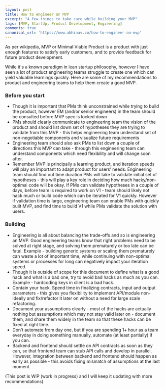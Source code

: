 ```yaml
---
layout: post
title: How to engineer an MVP
excerpt: "A few things to take care while building your MVP"
tags: [MVP, StartUp, Product Development, Engieering]
comments: true
canonical_url: 'https://www.abhinav.co/how-to-engineer-an-mvp'
---
```

As per wikipedia, MVP or Minimal Viable Product is a product with just enough features to satisfy early customers, and to provide feedback for future product development. 

While it's a known paradigm in lean startup philosophy, however I have seen a lot of product engineering teams struggle to create one which can yield valuable learnings quickly. Here are some of my recommendations to product and engineering teams to help them create a good MVP.

### Before you start
* Though it is important that PMs think unconstrained while trying to build the product, however EM (and/or senior engineers) in the team should be consulted before MVP spec is locked down
* PMs should clearly communicate to engineering team the vision of the product and should list down set of hypotheses they are trying to validate from this MVP - this helps engineering team understand set of non-negotiable components and visualize future requirements
* Engineering team should also ask PMs to list down a couple of directions this MVP can take - through this engineering team can understand components which need flexibility and will change soon after.
* Remember MVP is principally a learning product, and iteration speeds will play an important to adapt product for users’ needs. Engineering team should find out time duration PMs will take to validate initial set of hypotheses - this will play a key role in deciding how much hacky/non-optimal code will be okay. If PMs can validate hypotheses in a couple of days, before team is required to work on V1 - team should likely not hack much or build code which can be iterated for V1 quickly. However if validation time is large, engineering team can enable PMs with quickly built MVP, and find time to build V1 while PMs validate the solution with users.

### Building
* Engineering is all about balancing the trade-offs and so is engineering an MVP. Good engineering teams know that right problems need to be solved at right stage, and solving them prematurely or too late can be fatal. Example - building generic systems or scaling them prematurely can waste a lot of important time, while continuing with non-optimal systems or processes for long can negatively impact your iteration speed.
* Though it is outside of scope for this document to define what is a good hack and what is a bad one, try to avoid bad hacks as much as you can. Example - hardcoding keys in client is a bad hack.
* Contain your hack. Spend time in finalizing contracts, input and output parameters - this gives you flexibility to implement API/module non-ideally and fix/refactor it later on without a need for large scale refactoring. 
* Document your assumptions clearly - most of the hacks are actually nothing but assumptions which may not stay valid later on - document them, and share them widely in the team so that these hacks can be fixed at right time.
* Don’t automate from day one, but if you are spending 1+ hour as a team everyday in doing something manually, automate (at least partially) if you can. 
* Backend and frontend should settle on API contracts as soon as they can, so that frontend team can stub API calls and develop in parallel. However, integration between backend and frontend should happen as early as possible - this avoids fixing mismatch of assumptions at the last moment.

(This post is WIP (work in progress) and I will keep it updating with more recommendations)